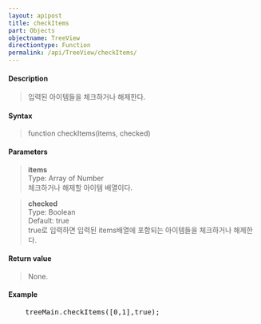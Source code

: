 ```yaml
---
layout: apipost
title: checkItems
part: Objects
objectname: TreeView
directiontype: Function
permalink: /api/TreeView/checkItems/
---
```



#### Description

> 입력된 아이템들을 체크하거나 해제한다.

#### Syntax

> function checkItems(items, checked)  

#### Parameters

> **items**  
> Type: Array of Number  
> 체크하거나 해제할 아이템 배열이다.  

> **checked**  
> Type: Boolean  
> Default: true  
> true로 입력하면 입력된 items배열에 포함되는 아이템들을 체크하거나 해제한다.  


#### Return value

> None.

#### Example

<pre class="prettyprint">
    treeMain.checkItems([0,1],true);
</pre>

